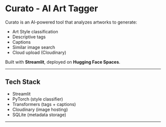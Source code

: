 #  Curato - AI Art Tagger

Curato is an AI-powered tool that analyzes artworks to generate:

-  Art Style classification  
-  Descriptive tags  
-  Captions  
-  Similar image search  
-  Cloud upload (Cloudinary)

Built with **Streamlit**, deployed on **Hugging Face Spaces**.

---

##  Tech Stack

- Streamlit  
- PyTorch (style classifier)  
- Transformers (tags + captions)  
- Cloudinary (image hosting)  
- SQLite (metadata storage)  

---
